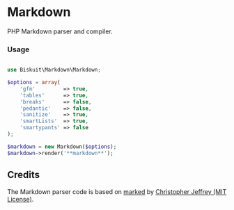 Markdown
========

PHP Markdown parser and compiler.


### Usage


```php

use Biskuit\Markdown\Markdown;

$options = array(
    'gfm'         => true,
    'tables'      => true,
    'breaks'      => false,
    'pedantic'    => false,
    'sanitize'    => true,
    'smartLists'  => true,
    'smartypants' => false
);

$markdown = new Markdown($options);
$markdown->render('**markdown**');
```


## Credits

The Markdown parser code is based on [marked](https://github.com/chjj/marked) by [Christopher Jeffrey (MIT License)](https://github.com/chjj/marked/blob/master/LICENSE).
